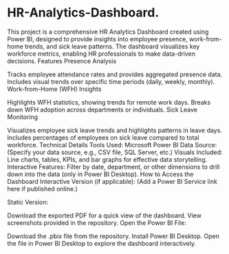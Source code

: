 # HR-Analytics-Dashboard.
This project is a comprehensive HR Analytics Dashboard created using Power BI, designed to provide insights into employee presence, work-from-home trends, and sick leave patterns. The dashboard visualizes key workforce metrics, enabling HR professionals to make data-driven decisions.
Features
Presence Analysis

Tracks employee attendance rates and provides aggregated presence data.
Includes visual trends over specific time periods (daily, weekly, monthly).
Work-from-Home (WFH) Insights

Highlights WFH statistics, showing trends for remote work days.
Breaks down WFH adoption across departments or individuals.
Sick Leave Monitoring

Visualizes employee sick leave trends and highlights patterns in leave days.
Includes percentages of employees on sick leave compared to total workforce.
Technical Details
Tools Used: Microsoft Power BI
Data Source: (Specify your data source, e.g., CSV file, SQL Server, etc.)
Visuals Included: Line charts, tables, KPIs, and bar graphs for effective data storytelling.
Interactive Features: Filter by date, department, or other dimensions to drill down into the data (only in Power BI Desktop).
How to Access the Dashboard
Interactive Version (if applicable):
(Add a Power BI Service link here if published online.)

Static Version:

Download the exported PDF for a quick view of the dashboard.
View screenshots provided in the repository.
Open the Power BI File:

Download the .pbix file from the repository.
Install Power BI Desktop.
Open the file in Power BI Desktop to explore the dashboard interactively.

